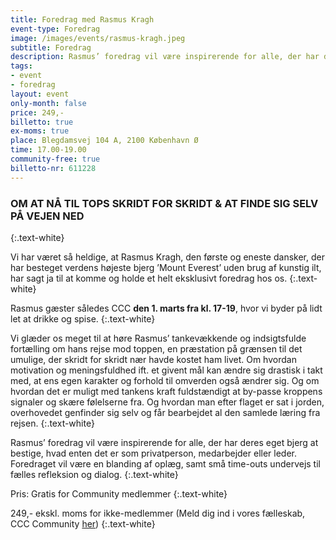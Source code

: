```yaml
---
title: Foredrag med Rasmus Kragh
event-type: Foredrag
image: /images/events/rasmus-kragh.jpeg
subtitle: Foredrag
description: Rasmus’ foredrag vil være inspirerende for alle, der har deres eget bjerg at bestige, hvad enten det er som privatperson, medarbejder eller leder. Foredraget vil være en blanding af oplæg, samt små time-outs undervejs til fælles refleksion og dialog.
tags:
- event
- foredrag
layout: event
only-month: false
price: 249,-
billetto: true
ex-moms: true
place: Blegdamsvej 104 A, 2100 København Ø
time: 17.00-19.00
community-free: true
billetto-nr: 611228
---
```

### OM AT NÅ TIL TOPS SKRIDT FOR SKRIDT & AT FINDE SIG SELV PÅ VEJEN NED
{:.text-white}

Vi har været så heldige, at Rasmus Kragh, den første og eneste dansker, der har besteget verdens højeste bjerg ’Mount Everest’ uden brug af kunstig ilt, har sagt ja til at komme og holde et helt eksklusivt foredrag hos os.
{:.text-white}

Rasmus gæster således CCC **den 1. marts fra kl. 17-19**, hvor vi byder på lidt let at drikke og spise.
{:.text-white}

Vi glæder os meget til at høre Rasmus’ tankevækkende og indsigtsfulde fortælling om hans rejse mod toppen, en præstation på grænsen til det umulige, der skridt for skridt nær havde kostet ham livet. Om hvordan motivation og meningsfuldhed ift. et givent mål kan ændre sig drastisk i takt med, at ens egen karakter og forhold til omverden også ændrer sig. Og om hvordan det er muligt med tankens kraft fuldstændigt at by-passe kroppens signaler og skære følelserne fra. Og hvordan man efter flaget er sat i jorden, overhovedet genfinder sig selv og får bearbejdet al den samlede læring fra rejsen.
{:.text-white}

Rasmus’ foredrag vil være inspirerende for alle, der har deres eget bjerg at bestige, hvad enten det er som privatperson, medarbejder eller leder. Foredraget vil være en blanding af oplæg, samt små time-outs undervejs til fælles refleksion og dialog.
{:.text-white}

Pris: Gratis for Community medlemmer
{:.text-white}

249,- ekskl. moms for ikke-medlemmer (Meld dig ind i vores fælleskab, CCC Community [her](/community/))
{:.text-white}